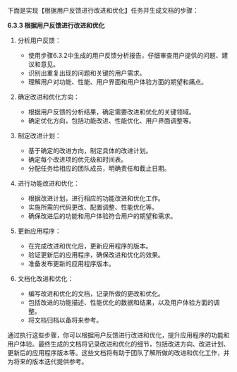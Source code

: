 下面是实现【根据用户反馈进行改进和优化】任务并生成文档的步骤：

**6.3.3 根据用户反馈进行改进和优化**

1. 分析用户反馈：
   - 使用步骤6.3.2中生成的用户反馈分析报告，仔细审查用户提供的问题、建议和意见。
   - 识别出重复出现的问题和关键的用户需求。
   - 理解用户对功能、性能、用户界面和用户体验方面的期望和痛点。

2. 确定改进和优化方向：
   - 根据用户反馈的分析结果，确定需要改进和优化的关键领域。
   - 确定优化方向，包括功能改进、性能优化、用户界面调整等。

3. 制定改进计划：
   - 基于确定的改进方向，制定具体的改进计划。
   - 确定每个改进项的优先级和时间表。
   - 分配任务给相应的团队成员，明确责任和截止日期。

4. 进行功能改进和优化：
   - 根据改进计划，进行相应的功能改进和优化工作。
   - 实施所需的代码更改、配置调整、性能优化等。
   - 确保改进后的功能和用户体验符合用户的期望和需求。

5. 更新应用程序：
   - 在完成改进和优化后，更新应用程序的版本。
   - 验证更新后的应用程序，确保改进和优化的效果。
   - 准备发布更新的应用程序版本。

6. 文档化改进和优化：
   - 编写改进和优化的文档，记录所做的更改和优化。
   - 包括改进的功能描述、性能优化的数据和结果，以及用户体验方面的调整。
   - 将文档归档以备将来参考。

通过执行这些步骤，你可以根据用户反馈进行改进和优化，提升应用程序的功能和用户体验。最终生成的文档将记录改进和优化的细节，包括改进方向、改进计划、更新后的应用程序版本等。这些文档将有助于团队了解所做的改进和优化工作，并为将来的版本迭代提供参考。
